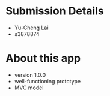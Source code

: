 # Submission Details
- Yu-Cheng Lai
- s3878874
# About this app
- version 1.0.0
- well-functioning prototype
- MVC model